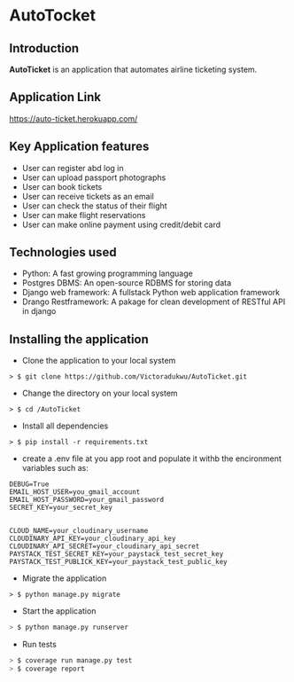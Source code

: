 # AutoTocket

## Introduction
**AutoTicket** is an application that automates airline ticketing system.
## __Application Link__
https://auto-ticket.herokuapp.com/

## Key Application features  
* User can register abd log in
* User can upload passport photographs
* User can book tickets
* User can receive tickets as an email
* User can check the status of their flight
* User can make flight reservations
* User can make online payment using credit/debit card
## Technologies used
* Python: A fast growing programming language
* Postgres DBMS: An open-source RDBMS for storing data
* Django web framework: A fullstack Python web application framework
* Drango Restframework: A pakage for clean development of RESTful API in django


## Installing the application 

* Clone the application to your local system
```Sh
> $ git clone https://github.com/Victoradukwu/AutoTicket.git
```
* Change the directory on your local system
```Sh
> $ cd /AutoTicket
```
* Install all dependencies
```Sh
> $ pip install -r requirements.txt
```
* create a .env file at you app root and populate it withb the encironment variables such as:
```Sh
DEBUG=True
EMAIL_HOST_USER=you_gmail_account
EMAIL_HOST_PASSWORD=your_gmail_password
SECRET_KEY=your_secret_key


CLOUD_NAME=your_cloudinary_username
CLOUDINARY_API_KEY=your_cloudinary_api_key
CLOUDINARY_API_SECRET=your_cloudinary_api_secret
PAYSTACK_TEST_SECRET_KEY=your_paystack_test_secret_key
PAYSTACK_TEST_PUBLICK_KEY=your_paystack_test_public_key

```

* Migrate the application
```Sh
> $ python manage.py migrate
```
* Start the application
```sh
> $ python manage.py runserver
```
* Run tests
```sh
> $ coverage run manage.py test
> $ coverage report
```

